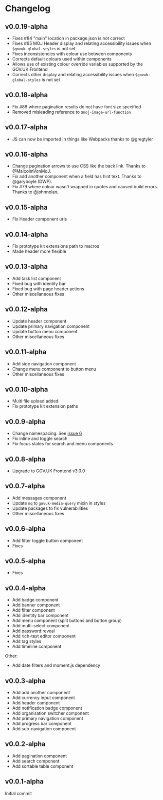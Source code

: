# Changelog

## v0.0.19-alpha

- Fixes #84 "main" location in package.json is not correct
- Fixes #95 MOJ Header display and relating accessibility issues when `$govuk-global-styles` is not set
- Fixes inconsistencies with colour use between components
- Corrects default colours used within components
- Allows use of existing colour override variables supported by the GOV.UK Frontend
- Corrects other display and relating accessibility issues when `$govuk-global-styles` is not set

## v0.0.18-alpha

- Fix #88 where pagination results do not have font size specified
- Removed misleading reference to `$moj-image-url-function`

## v0.0.17-alpha

- JS can now be imported in things like Webpacks thanks to @gregtyler

## v0.0.16-alpha

- Change pagination arrows to use CSS like the back link. Thanks to @MalcolmVonMoJ.
- Fix add another component when a field has hint text. Thanks to @garyboyle (DWP).
- Fix #79 where colour wasn't wrapped in quotes and caused build errors. Thanks to @johnnolan.

## v0.0.15-alpha

- Fix Header component urls

## v0.0.14-alpha

- Fix prototype kit extensions path to macros
- Made header more flexible

## v0.0.13-alpha

- Add task list component
- Fixed bug with identity bar
- Fixed bug with page header actions
- Other miscellaneous fixes

## v0.0.12-alpha

- Update header component
- Update primary navigation component
- Update button menu component
- Other miscellaneous fixes

## v0.0.11-alpha

- Add side navigation component
- Change menu component to button menu
- Other miscellaneous fixes

## v0.0.10-alpha

- Multi file upload added
- Fix prototype kit extension paths

## v0.0.9-alpha

- Change namespacing. See [issue 6](https://github.com/ministryofjustice/moj-frontend/issues/6)
- Fix inline and toggle search
- Fix focus states for search and menu components

## v0.0.8-alpha

- Upgrade to GOV.UK Frontend v3.0.0

## v0.0.7-alpha

- Add messages component
- Update `mq` to `govuk-media-query` mixin in styles
- Update packages to fix vulnerabilities
- Other miscellaneous fixes

## v0.0.6-alpha

- Add filter toggle button component
- Fixes

## v0.0.5-alpha

- Fixes

## v0.0.4-alpha

- Add badge component
- Add banner component
- Add filter component
- Add identity bar component
- Add menu component (split buttons and button group)
- Add multi-select component
- Add password reveal
- Add rich-text editor component
- Add tag styles
- Add timeline component

Other:

- Add date filters and moment.js dependency

## v0.0.3-alpha

- Add add another component
- Add currency input component
- Add header component
- Add notification badge component
- Add organisation switcher component
- Add primary navigation component
- Add progress bar component
- Add sub-navigation component

## v0.0.2-alpha

- Add pagination component
- Add search component
- Add sortable table component

## v0.0.1-alpha

Initial commit